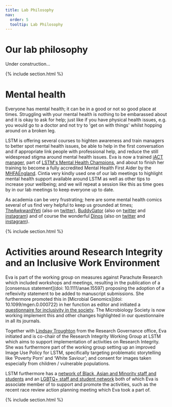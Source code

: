 ```yaml
---
title: Lab Philosophy
nav:
  order: 5
  tooltip: Lab Philosophy
---
```


# Our lab philosophy

Under construction...

{% include section.html %}

# Mental health

Everyone has mental health; it can be in a good or not so good place at times. Struggling with your mental health is nothing to be embarassed about and it is okay to ask for help; just like if you have physical health issues, e.g. you would go to a doctor and not try to 'get on with things' whilst hopping around on a broken leg.

LSTM is offering several courses to highten awareness and train managers to better spot mental health issues, be able to help in the first conversation and if appropriate link people with professional help, and reduce the still widespread stigma around mental health issues. Eva is now a trained [iACT manager](https://www.i-act.co.uk/), part of [LSTM's Mental Health Champions](https://twitter.com/lstmwellbeing), and about to finish her training to become a fully accredited Mental Health First Aider by the [MHFAEngland](https://mhfaengland.org/). Cintia very kindly used one of our lab meetings to highlight mental health support available around LSTM as well as other tips to increase your wellbeing; and we will repeat a session like this as time goes by in our lab meetings to keep everyone up to date. 

As academia can be very frustrating; here are some mental health comics several of us find very helpful to keep us grounded at times; [TheAwkwardYeti](https://theawkwardyeti.com/) (also on [twitter](https://twitter.com/theawkwardyeti)), [BuddyGator](https://www.buddygator.com/) (also on [twitter](https://twitter.com/buddygatorcomic) and [instagram](https://www.instagram.com/buddygatorcomics/)) and of course the wonderful [Dinos](https://dinosandcomics.com/) (also on [twitter](https://twitter.com/dino_comics) and [instagram](https://www.instagram.com/dinosandcomics/)). 

{% include section.html %}

# Activities around Research Integrity and an Inclusive Work Environment

Eva is part of the working group on measures against Parachute Research which included workshops and meetings, resulting in the publication of a [consensus statement](doi: 10.1111/anae.15597) proposing the adoption of a reflexivity statement to be added to manuscript submissions. She furthermore promoted this in [Microbial Genomics](doi: 10.1099/mgen.0.000722) in her function as editor and initiated a [questionnaire for inclusivity in the society](https://microbiologysociety.org/news/full-news-listing/microbiology-society-survey-parachute-research.html). The Microbiology Society is now working implement this and other changes highlighted in our questionnaire in all its journals.

Together with [Lindsay Troughton]() from the Research Governance office, Eva initiated and is co-chair of the Research Integrity Working Group at LSTM which aims to support implementation of activities on Research Integrity. She was furthermore part of the working group setting up an improved Image Use Policy for LSTM, specifically targeting problematic storytelling like ‘Poverty Porn’ and ‘White Saviour’; and consent for images taken especially from children / vulnerable populations.

LSTM furthermore has a [network of Black, Asian and Minority staff and students](https://www.lstmed.ac.uk/about/equality-and-diversity/black-asian-and-minority-ethnic-bame-staff-network) and an [LGBTQ+ staff and student network](https://www.lstmed.ac.uk/about/equity-inclusion-at-lstm/lgbtq-network) both of which Eva is associate member of to support and promote the activities, such as the recent race review action planning meeting which Eva took a part of.

{% include section.html %}
